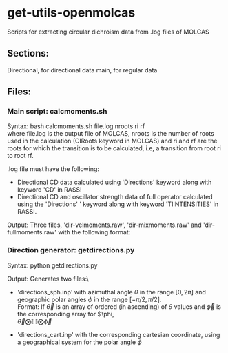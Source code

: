# get-utils-openmolcas
Scripts for extracting circular dichroism data from .log files of MOLCAS 

## Sections: 
Directional, for directional data
main, for regular data

## Files:
### Main script: calcmoments.sh
Syntax: bash calcmoments.sh file.log nroots ri rf \
where file.log is the output file of MOLCAS, nroots is the number of roots used in the calculation (CIRoots keyword in MOLCAS) and ri and rf are the roots for which the transition is to be calculated, i.e, a transition from root ri to root rf. 

.log file must have the following:
* Directional CD data calculated using 'Directions' keyword along with keyword 'CD' in RASSI
* Directional CD and oscillator strength data of full operator calculated using the 'Directions' \'
  keyword along with keyword 'TIINTENSITIES' in RASSI. 

Output: Three files, 'dir-velmoments.raw', 'dir-mixmoments.raw' and 'dir-fullmoments.raw' with the following format: \
<x-coordinate> <y-coordinate> <z-coordinate> <rotatory strength in cgs units>
  
### Direction generator: getdirections.py
Syntax: python getdirections.py <grid size>

Output: Generates two files:\
* 'directions_sph.inp' with azimuthal angle $\theta$ in the range $[0,2\pi]$ and geographic polar angles $\phi$ in the range $[-\pi/2,\pi/2]$.\
   Format: If $\overrightarrow{\theta}$ is an array of ordered (in ascending) of $\theta$ values and $\overrightarrow{\phi}$ is the corresponding array for $\phi,\
   $\overrightarrow{\theta}\bigotimes\mathbb{I}$  $\mathbb{I}\bigotimes\overrightarrow{\phi}$

* 'directions_cart.inp' with the corresponding cartesian coordinate, using a geographical system for the polar angle $\phi$



